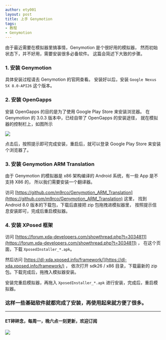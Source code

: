 ```yaml
---
author: ety001
layout: post
title: 上手 Genymotion
tags:
- 教程
- Genymotion
---
```

由于最近需要在模拟器里搞事情，Genymotion 是个很好用的模拟器，
然而初始状态下，并不好用，需要安装很多必备软件。
这篇会简述下大致的步骤。

### 1. 安装 Genymotion
具体安装过程请去 Genymotion 的官网查看。
安装好以后，安装 `Google Nexus 5X 8.0-API26` 这个版本。

### 2. 安装 OpenGapps
安装 OpenGapps 的目的是为了使用 Google Play Store 来安装浏览器。
在 Genymotion 的 3.0.3 版本中，已经自带了 OpenGapps 的安装途径，
就在模拟器的控制栏上，如图所示

![](/upload/20191031/zSdTodxe7HzkorbjbeRDQwU3j5yrB6JaTiOsr467.png)

点击后，按照提示即可完成安装，重启后，就可以登录 Google Play Store 来安装个浏览器了。

### 3. 安装 Genymotion ARM Translation
由于 Genymotion 的模拟器是 x86 架构编译的 Android 系统，有一些 App 是不支持 X86 的，
所以我们需要安装一个翻译器。

访问 [https://github.com/m9rco/Genymotion_ARM_Translation](https://github.com/m9rco/Genymotion_ARM_Translation) 这里，
找到 Android 8.0 版本的下载包，下载后直接把 zip 包拖拽进模拟器里，
按照提示信息安装即可，完成后重启模拟器。

### 4. 安装 XPosed 框架
访问 [https://forum.xda-developers.com/showthread.php?t=3034811](https://forum.xda-developers.com/showthread.php?t=3034811) ，
在这个页面，下载 `XposedInstaller_*.apk`。

然后访问 [https://dl-xda.xposed.info/framework/](https://dl-xda.xposed.info/framework/) ，
依次打开 sdk26 / x86 目录，下载最新的 zip 包。下载完成后，拖拽入模拟器安装。

安装完重启模拟器，再拖入 `XposedInstaller_*.apk` 进行安装，完成后，重启模拟器。

### 这样一些基础软件就都完成了安装，再使用起来就方便了很多。

---
#### ET碎碎念，每周一，晚六点一刻更新，欢迎订阅
![](http://blog.domyself.me/img/wechat-subscribe.jpg)
